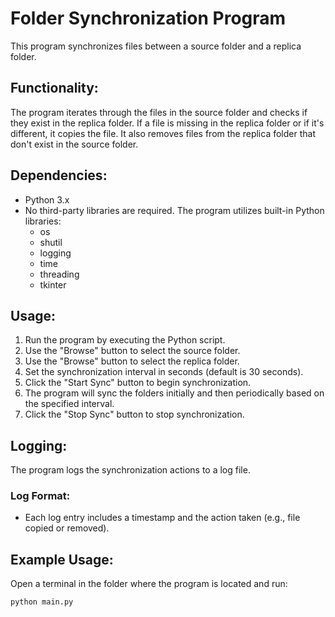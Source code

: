 # Folder Synchronization Program

This program synchronizes files between a source folder and a replica folder.

## Functionality:

The program iterates through the files in the source folder and checks if they exist in the replica folder. If a file is missing in the replica folder or if it's different, it copies the file. It also removes files from the replica folder that don't exist in the source folder.

## Dependencies:

- Python 3.x
- No third-party libraries are required. The program utilizes built-in Python libraries:
  - os
  - shutil
  - logging
  - time
  - threading
  - tkinter

## Usage:

1. Run the program by executing the Python script.
2. Use the "Browse" button to select the source folder.
3. Use the "Browse" button to select the replica folder.
4. Set the synchronization interval in seconds (default is 30 seconds).
5. Click the "Start Sync" button to begin synchronization.
6. The program will sync the folders initially and then periodically based on the specified interval.
7. Click the "Stop Sync" button to stop synchronization.

## Logging:

The program logs the synchronization actions to a log file.

### Log Format:

- Each log entry includes a timestamp and the action taken (e.g., file copied or removed).

## Example Usage:

Open a terminal in the folder where the program is located and run:

```
python main.py
```
